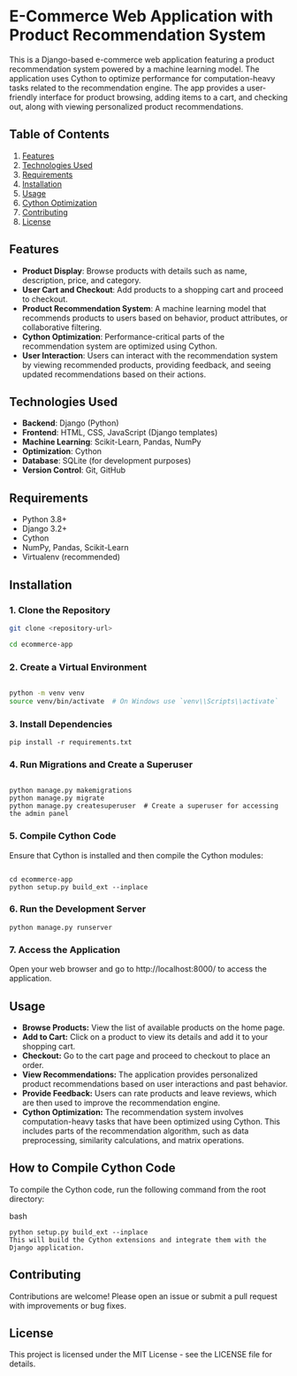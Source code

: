 
# E-Commerce Web Application with Product Recommendation System

This is a Django-based e-commerce web application featuring a product recommendation system powered by a machine learning model. The application uses Cython to optimize performance for computation-heavy tasks related to the recommendation engine. The app provides a user-friendly interface for product browsing, adding items to a cart, and checking out, along with viewing personalized product recommendations.

## Table of Contents
1. [Features](#features)
2. [Technologies Used](#technologies-used)
3. [Requirements](#requirements)
4. [Installation](#installation)
5. [Usage](#usage)
6. [Cython Optimization](#cython-optimization)
7. [Contributing](#contributing)
8. [License](#license)

## Features

- **Product Display**: Browse products with details such as name, description, price, and category.
- **User Cart and Checkout**: Add products to a shopping cart and proceed to checkout.
- **Product Recommendation System**: A machine learning model that recommends products to users based on behavior, product attributes, or collaborative filtering.
- **Cython Optimization**: Performance-critical parts of the recommendation system are optimized using Cython.
- **User Interaction**: Users can interact with the recommendation system by viewing recommended products, providing feedback, and seeing updated recommendations based on their actions.

## Technologies Used

- **Backend**: Django (Python)
- **Frontend**: HTML, CSS, JavaScript (Django templates)
- **Machine Learning**: Scikit-Learn, Pandas, NumPy
- **Optimization**: Cython
- **Database**: SQLite (for development purposes)
- **Version Control**: Git, GitHub

## Requirements

- Python 3.8+
- Django 3.2+
- Cython
- NumPy, Pandas, Scikit-Learn
- Virtualenv (recommended)

## Installation

### 1. Clone the Repository

```bash
git clone <repository-url>

cd ecommerce-app

```
### 2. Create a Virtual Environment
```bash

python -m venv venv
source venv/bin/activate  # On Windows use `venv\\Scripts\\activate`
```
### 3. Install Dependencies

```
pip install -r requirements.txt
```
### 4. Run Migrations and Create a Superuser

```

python manage.py makemigrations
python manage.py migrate
python manage.py createsuperuser  # Create a superuser for accessing the admin panel
```
### 5. Compile Cython Code
Ensure that Cython is installed and then compile the Cython modules:


```

cd ecommerce-app
python setup.py build_ext --inplace
```
### 6. Run the Development Server

```
python manage.py runserver
```
### 7. Access the Application
Open your web browser and go to http://localhost:8000/ to access the application.

## Usage
- **Browse Products:** View the list of available products on the home page.
- **Add to Cart:** Click on a product to view its details and add it to your shopping cart.
- **Checkout:** Go to the cart page and proceed to checkout to place an order.
- **View Recommendations:** The application provides personalized product recommendations based on user interactions and past behavior.
- **Provide Feedback:** Users can rate products and leave reviews, which are then used to improve the recommendation engine.
- **Cython Optimization:**
 The recommendation system involves computation-heavy tasks that have been optimized using Cython. This includes parts of the recommendation algorithm, such as data preprocessing, similarity calculations, and matrix operations.

## How to Compile Cython Code
To compile the Cython code, run the following command from the root directory:

bash
```
python setup.py build_ext --inplace
This will build the Cython extensions and integrate them with the Django application.
```

## Contributing
Contributions are welcome! Please open an issue or submit a pull request with improvements or bug fixes.

## License
This project is licensed under the MIT License - see the LICENSE file for details.
